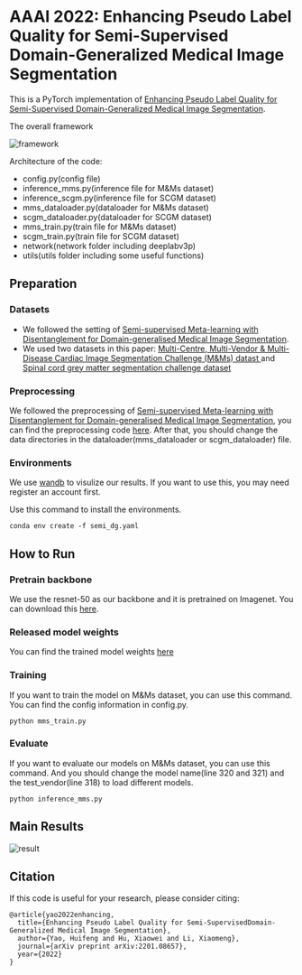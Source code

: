 # AAAI 2022: Enhancing Pseudo Label Quality for Semi-Supervised Domain-Generalized Medical Image Segmentation
This is a PyTorch implementation of [Enhancing Pseudo Label Quality for Semi-Supervised Domain-Generalized Medical Image Segmentation](https://arxiv.org/abs/2201.08657).

The overall framework 

![framework](https://cdn.jsdelivr.net/gh/nekomiao123/pic/img/image-20220329190457014.png)

Architecture of the code:
- config.py(config file)
- inference_mms.py(inference file for M&Ms dataset)
- inference_scgm.py(inference file for SCGM dataset)
- mms_dataloader.py(dataloader for M&Ms dataset)
- scgm_dataloader.py(dataloader for SCGM dataset)
- mms_train.py(train file for M&Ms dataset)
- scgm_train.py(train file for SCGM dataset)
- network(network folder including deeplabv3p)
- utils(utils folder including some useful functions)

## Preparation
### Datasets

* We followed the setting of [Semi-supervised Meta-learning with Disentanglement for Domain-generalised Medical Image Segmentation](https://arxiv.org/abs/2106.13292).
* We used two datasets in this paper: [Multi-Centre, Multi-Vendor & Multi-Disease Cardiac Image Segmentation Challenge (M&Ms) datast ](https://www.ub.edu/mnms/) and [Spinal cord grey matter segmentation challenge dataset](http://niftyweb.cs.ucl.ac.uk/challenge/index.php)
### Preprocessing

We followed the preprocessing of [Semi-supervised Meta-learning with Disentanglement for Domain-generalised Medical Image Segmentation](https://arxiv.org/abs/2106.13292), you can find the preprocessing code [here](https://github.com/xxxliu95/DGNet).
After that, you should change the data directories in the dataloader(mms_dataloader or scgm_dataloader) file.

### Environments
We use [wandb](https://wandb.ai/site) to visulize our results. If you want to use this, you may need register an account first.

Use this command to install the environments.
```
conda env create -f semi_dg.yaml
```

## How to Run
### Pretrain backbone
We use the resnet-50 as our backbone and it is pretrained on Imagenet. You can download this [here](https://hkustconnect-my.sharepoint.com/:f:/g/personal/hyaoad_connect_ust_hk/EpAdzDSKuCpIoka2Jvz38Z0BYJ-3H3TonkcJsgTW6y8vGA?e=Rny6JB).

### Released model weights 
You can find the trained model weights [here](https://hkustconnect-my.sharepoint.com/:f:/g/personal/hyaoad_connect_ust_hk/Eobfj61LItNDg6XDqp_iI84BNc3W_yLAyBYuiJDYSm2D1w?e=m5VFvg)

### Training
If you want to train the model on M&Ms dataset, you can use this command. You can find the config information in config.py.
```
python mms_train.py
```

### Evaluate
If you want to evaluate our models on M&Ms dataset, you can use this command. And you should change the model name(line 320 and 321) and the test_vendor(line 318) to load different models.
```
python inference_mms.py
```

## Main Results
![result](https://cdn.jsdelivr.net/gh/nekomiao123/pic/img/image-20211214221722454.png)

## Citation
If this code is useful for your research, please consider citing:
```
@article{yao2022enhancing,
  title={Enhancing Pseudo Label Quality for Semi-SupervisedDomain-Generalized Medical Image Segmentation},
  author={Yao, Huifeng and Hu, Xiaowei and Li, Xiaomeng},
  journal={arXiv preprint arXiv:2201.08657},
  year={2022}
}
```
